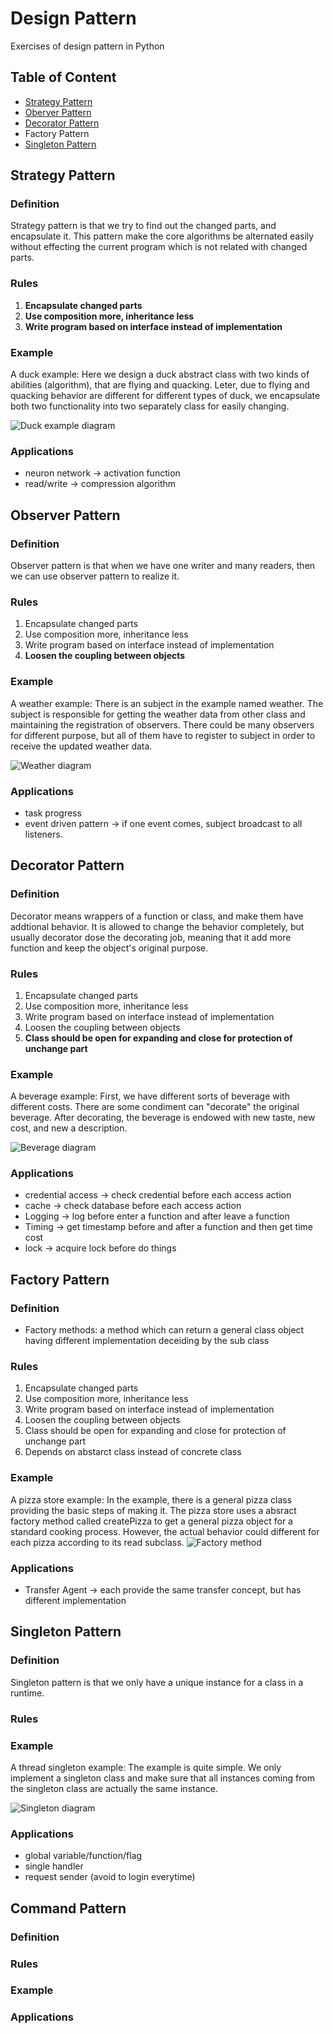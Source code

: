 Design Pattern
==============
Exercises of design pattern in Python

Table of Content
----------------

* [Strategy Pattern](#strategy-pattern)
* [Oberver Pattern](#observer-pattern)
* [Decorator Pattern](#decorator-pattern)
* Factory Pattern
* [Singleton Pattern](#singleton-pattern)

Strategy Pattern
-------------------
### Definition
Strategy pattern is that we try to find out the changed parts, and encapsulate it. This pattern make the core algorithms be alternated easily without effecting the current program which is not related with changed parts.

### Rules
1. **Encapsulate changed parts**
2. **Use composition more, inheritance less**
3. **Write program based on interface instead of implementation**

### Example
A duck example:
Here we design a duck abstract class with two kinds of abilities (algorithm), that are flying and quacking. Leter, due to flying and quacking behavior are different for different types of duck, we encapsulate both two functionality into two separately class for easily changing.

![Duck example diagram](strategy_pattern/strategy_pattern.png)

### Applications
* neuron network -> activation function
* read/write -> compression algorithm

Observer Pattern
-------------------
### Definition
Observer pattern is that when we have one writer and many readers, then we can use observer pattern to realize it.

### Rules
1. Encapsulate changed parts
2. Use composition more, inheritance less
3. Write program based on interface instead of implementation
4. **Loosen the coupling between objects**

### Example
A weather example:
There is an subject in the example named weather. The subject is responsible for getting the weather data from other class and maintaining the registration of observers. There could be many observers for different purpose, but all of them have to register to subject in order to receive the updated weather data.

![Weather diagram](observer_pattern/observer_pattern.png)

### Applications
* task progress
* event driven pattern -> if one event comes, subject broadcast to all listeners.

Decorator Pattern
-----------------
### Definition
Decorator means wrappers of a function or class, and make them have addtional behavior. It is allowed to change the behavior completely, but usually decorator dose the decorating job, meaning that it add more function and keep the object's original purpose.

### Rules
1. Encapsulate changed parts
2. Use composition more, inheritance less
3. Write program based on interface instead of implementation
4. Loosen the coupling between objects
5. **Class should be open for expanding and close for protection of unchange part**

### Example
A beverage example:
First, we have different sorts of beverage with different costs. There are some condiment can "decorate" the original beverage. After decorating, the beverage is endowed with new taste, new cost, and new a description.

![Beverage diagram](decorator_pattern/decorator_pattern.png)

### Applications
* credential access -> check credential before each access action
* cache -> check database before each access action
* Logging -> log before enter a function and after leave a function
* Timing -> get timestamp before and after a function and then get time cost
* lock -> acquire lock before do things

Factory Pattern
---------------
### Definition
* Factory methods: a method which can return a general class object having different implementation deceiding by the sub class

### Rules
1. Encapsulate changed parts
2. Use composition more, inheritance less
3. Write program based on interface instead of implementation
4. Loosen the coupling between objects
5. Class should be open for expanding and close for protection of unchange part
6. Depends on abstarct class instead of concrete class

### Example
A pizza store example:
In the example, there is a general pizza class providing the basic steps of making it. The pizza store uses a absract factory method called createPizza to get a general pizza object for a standard cooking process. However, the actual behavior could different for each pizza according to its read subclass.
![Factory method](factory_pattern/factory_method.png)



### Applications
* Transfer Agent -> each provide the same transfer concept, but has different implementation

Singleton Pattern
--------------------
### Definition
Singleton pattern is that we only have a unique instance for a class in a runtime.

### Rules

### Example
A thread singleton example:
The example is quite simple. We only implement a singleton class and make sure that all instances coming from the singleton class are actually the same instance.

![Singleton diagram](singleton_pattern/singleton_pattern.png)

### Applications
* global variable/function/flag
* single handler
* request sender (avoid to login everytime)


Command Pattern
---------------
### Definition
### Rules
### Example
### Applications

